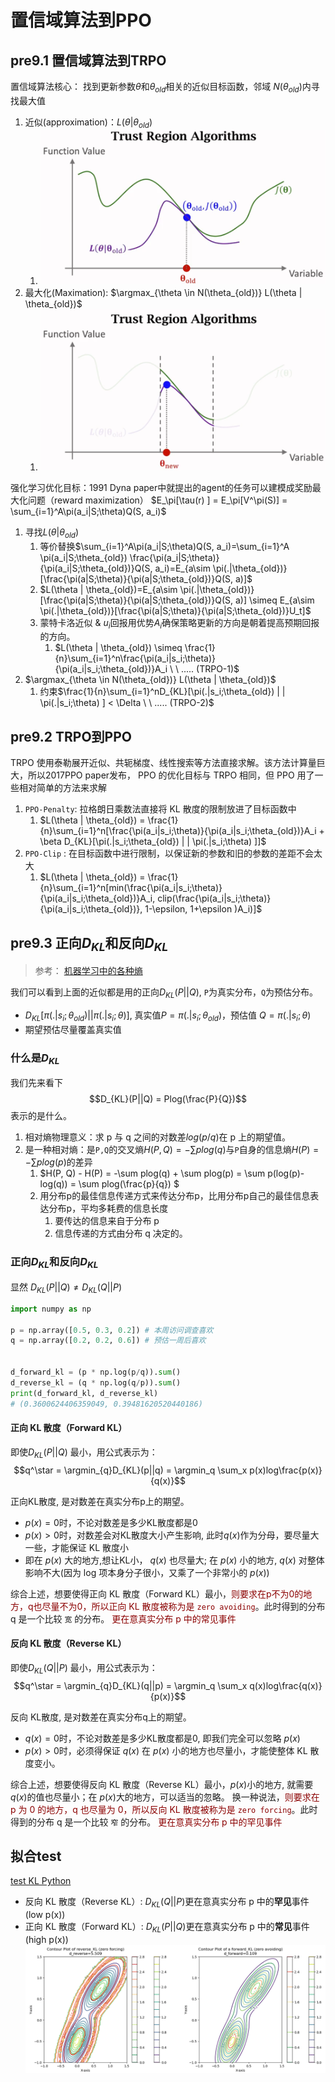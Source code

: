 # 置信域算法到PPO

## pre9.1 置信域算法到TRPO 

置信域算法核心：
找到更新参数$\theta$和$\theta_{old}$相关的近似目标函数，邻域 $N(\theta_{old})$内寻找最大值
1. 近似(approximation)：$L(\theta | \theta_{old})$ 
   1. ![zxy_approx](../pic/zxy_approx.png)
2. 最大化(Maximation):  $\argmax_{\theta \in N(\theta_{old})} L(\theta | \theta_{old})$
   1. ![zxy_max](../pic/zxy_max.png)



强化学习优化目标：1991 Dyna paper中就提出的agent的任务可以建模成奖励最大化问题（reward maximization）
$E_\pi[\tau(r) ] = E_\pi[V^\pi(S)] = \sum_{i=1}^A\pi(a_i|S;\theta)Q(S, a_i)$
1. 寻找$L(\theta | \theta_{old})$ 
   1. 等价替换$\sum_{i=1}^A\pi(a_i|S;\theta)Q(S, a_i)=\sum_{i=1}^A \pi(a_i|S;\theta_{old}) \frac{\pi(a_i|S;\theta)}{\pi(a_i|S;\theta_{old})}Q(S, a_i)=E_{a\sim \pi(.|\theta_{old})}[\frac{\pi(a|S;\theta)}{\pi(a|S;\theta_{old})}Q(S, a)]$
   2. $L(\theta | \theta_{old})=E_{a\sim \pi(.|\theta_{old})}[\frac{\pi(a|S;\theta)}{\pi(a|S;\theta_{old})}Q(S, a)] \simeq E_{a\sim \pi(.|\theta_{old})}[\frac{\pi(a|S;\theta)}{\pi(a|S;\theta_{old})}U_t]$ 
   3. 蒙特卡洛近似 &  $u_i$回报用优势$A_i$确保策略更新的方向是朝着提高预期回报的方向。
      1. $L(\theta | \theta_{old}) \simeq \frac{1}{n}\sum_{i=1}^n\frac{\pi(a_i|s_i;\theta)}{\pi(a_i|s_i;\theta_{old})}A_i \ \ ..... (TRPO-1)$
2. $\argmax_{\theta \in N(\theta_{old})} L(\theta | \theta_{old})$
   1. 约束$\frac{1}{n}\sum_{i=1}^nD_{KL}[\pi(.|s_i;\theta_{old}) | | \pi(.|s_i;\theta) ] < \Delta \ \ ..... (TRPO-2)$


## pre9.2 TRPO到PPO 

TRPO 使用泰勒展开近似、共轭梯度、线性搜索等方法直接求解。该方法计算量巨大，所以2017PPO paper发布， PPO 的优化目标与 TRPO 相同，但 PPO 用了一些相对简单的方法来求解

1. `PPO-Penalty`: 拉格朗日乘数法直接将 KL 散度的限制放进了目标函数中
   1. $L(\theta | \theta_{old}) = \frac{1}{n}\sum_{i=1}^n[\frac{\pi(a_i|s_i;\theta)}{\pi(a_i|s_i;\theta_{old})}A_i + \beta D_{KL}[\pi(.|s_i;\theta_{old}) | | \pi(.|s_i;\theta) ]]$
2. `PPO-Clip` : 在目标函数中进行限制，以保证新的参数和旧的参数的差距不会太大
   1. $L(\theta | \theta_{old}) = \frac{1}{n}\sum_{i=1}^n[min(\frac{\pi(a_i|s_i;\theta)}{\pi(a_i|s_i;\theta_{old})}A_i, clip(\frac{\pi(a_i|s_i;\theta)}{\pi(a_i|s_i;\theta_{old})}, 1-\epsilon, 1+\epsilon )A_i)]$


## pre9.3 正向$D_{KL}$和反向$D_{KL}$

> 参考： [机器学习中的各种熵](https://lumingdong.cn/various-entropies-in-machine-learning.html)

我们可以看到上面的近似都是用的正向$D_{KL}(P||Q)$, `P`为真实分布，`Q`为预估分布。 
- $D_{KL}[\pi(.|s_i;\theta_{old}) | | \pi(.|s_i;\theta) ]$, 真实值$P=\pi(.|s_i;\theta_{old})$，预估值 $Q=\pi(.|s_i;\theta)$
- 期望预估尽量覆盖真实值

### 什么是$D_{KL}$

我们先来看下
$$D_{KL}(P||Q) = Plog(\frac{P}{Q})$$ 
表示的是什么。


1. 相对熵物理意义：求 p 与 q 之间的对数差$log(p/q)$在 p 上的期望值。
2. 是一种相对熵：是`P,Q`的交叉熵$H(P, Q)=-\sum plog(q)$与`P`自身的信息熵$H(P) = -\sum plog(p)$的差异
   1.  $H(P, Q) - H(P) = -\sum plog(q) + \sum plog(p) = \sum p(log(p)-log(q)) = \sum plog(\frac{p}{q}) $
   2.  用分布p的最佳信息传递方式来传达分布p，比用分布p自己的最佳信息表达分布p，平均多耗费的信息长度
       1.  要传达的信息来自于分布 p
       2.  信息传递的方式由分布 q 决定的。

### 正向$D_{KL}$和反向$D_{KL}$


显然 $D_{KL}(P||Q) \neq D_{KL}(Q||P)$
```python
import numpy as np

p = np.array([0.5, 0.3, 0.2]) # 本周访问调查喜欢
q = np.array([0.2, 0.2, 0.6]) # 预估一周后喜欢


d_forward_kl = (p * np.log(p/q)).sum()
d_reverse_kl = (q * np.log(q/p)).sum()
print(d_forward_kl, d_reverse_kl)
# (0.3600624406359049, 0.39481620520440186)
```

#### 正向 KL 散度（Forward KL）

即使$D_{KL}(P||Q)$ 最小，用公式表示为：
$$q^\star = \argmin_{q}D_{KL}(p||q) = \argmin_q \sum_x p(x)log\frac{p(x)}{q(x)}$$

正向KL散度, 是对数差在真实分布p上的期望。
- $p(x)=0$时，不论对数差是多少KL散度都是0
- $p(x)>0$时，对数差会对KL散度大小产生影响, 此时$q(x)$作为分母，要尽量大一些，才能保证 KL 散度小
- 即在 $p(x)$ 大的地方,想让KL小， $q(x)$ 也尽量大; 在 $p(x)$ 小的地方, $q(x)$ 对整体影响不大(因为 log 项本身分子很小，又乘了一个非常小的 $p(x)$)

综合上述，想要使得正向 KL 散度（Forward KL）最小，<font color=darkred>则要求在p不为0的地方，q也尽量不为0，所以正向 KL 散度被称为是 `zero avoiding`</font>。此时得到的分布 q 是一个比较 `宽` 的分布。
<font color=darkred>更在意真实分布 p 中的常见事件</font>

#### 反向 KL 散度（Reverse KL）

即使$D_{KL}(Q||P)$ 最小，用公式表示为：
$$q^\star = \argmin_{q}D_{KL}(q||p) = \argmin_q \sum_x q(x)log\frac{q(x)}{p(x)}$$


反向 KL散度, 是对数差在真实分布q上的期望。
- $q(x)=0$时，不论对数差是多少KL散度都是0, 即我们完全可以忽略 $p(x)$
- $p(x)>0$时，必须得保证 $q(x)$ 在 $p(x)$ 小的地方也尽量小，才能使整体 KL 散度变小。

综合上述，想要使得反向 KL 散度（Reverse KL）最小，$p(x)$小的地方, 就需要$q(x)$的值也尽量小；在 $p(x)$大的地方，可以适当的忽略。
换一种说法，<font color=darkred>则要求在 p 为 0 的地方，q 也尽量为 0，所以反向 KL 散度被称为是 `zero forcing`</font>。此时得到的分布 q 是一个比较 `窄` 的分布。
<font color=darkred>更在意真实分布 p 中的罕见事件</font>


## 拟合test 

[test KL Python](./D_KL.py)

- 反向 KL 散度（Reverse KL）: $D_{KL}(Q||P)$更在意真实分布 p 中的**罕见**事件 (low p(x))
- 正向 KL 散度（Forward KL）: $D_{KL}(P||Q)$更在意真实分布 p 中的**常见**事件 (high p(x))
![alt text](../pic/zxy_test.png)
